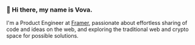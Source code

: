 ### 👋 Hi there, my name is Vova.

I'm a Product Engineer at [Framer](https://www.framer.com), passionate about effortless sharing of code and ideas on the web, and exploring the traditional web and crypto space for possible solutions. 

<!--
**vovacodes/vovacodes** is a ✨ _special_ ✨ repository because its `README.md` (this file) appears on your GitHub profile.

Here are some ideas to get you started:

- 🔭 I’m currently working on ...
- 🌱 I’m currently learning ...
- 👯 I’m looking to collaborate on ...
- 🤔 I’m looking for help with ...
- 💬 Ask me about ...
- 📫 How to reach me: ...
- 😄 Pronouns: ...
- ⚡ Fun fact: ...
-->
